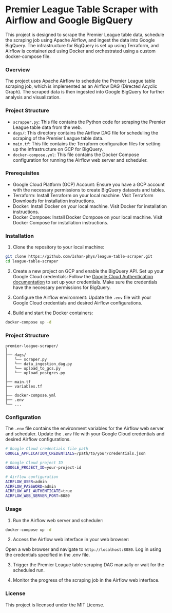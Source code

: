 # Premier League Table Scraper with Airflow and Google BigQuery

This project is designed to scrape the Premier League table data, schedule the scraping job using Apache Airflow, and ingest the data into Google BigQuery. The infrastructure for BigQuery is set up using Terraform, and Airflow is containerized using Docker and orchestrated using a custom docker-compose file.


### Overview

The project uses Apache Airflow to schedule the Premier League table scraping job, which is implemented as an Airflow DAG (Directed Acyclic Graph). The scraped data is then ingested into Google BigQuery for further analysis and visualization.

### Project Structure

- `scrapper.py`: This file contains the Python code for scraping the Premier League table data from the web.
- `dags/`: This directory contains the Airflow DAG file for scheduling the scraping of the Premier League table data.
- `main.tf`: This file contains the Terraform configuration files for setting up the infrastructure on GCP for BigQuery.
- `docker-compose.yml`: This file contains the Docker Compose configuration for running the Airflow web server and scheduler.

### Prerequisites

- Google Cloud Platform (GCP) Account: Ensure you have a GCP account with the necessary permissions to create BigQuery datasets and tables.
- Terraform: Install Terraform on your local machine. Visit Terraform Downloads for installation instructions.
- Docker: Install Docker on your local machine. Visit Docker for installation instructions.
- Docker Compose: Install Docker Compose on your local machine. Visit Docker Compose for installation instructions.


### Installation

1. Clone the repository to your local machine:

```bash
git clone https://github.com/Ishan-phys/league-table-scraper.git
cd league-table-scraper
```

2. Create a new project on GCP and enable the BigQuery API.
Set up your Google Cloud credentials: Follow the [Google Cloud Authentication documentation](https://developers.google.com/workspace/guides/create-credentials) to set up your credentials. Make sure the credentials have the necessary permissions for BigQuery.

3. Configure the Airflow environment:
Update the `.env` file with your Google Cloud credentials and desired Airflow configurations.

4. Build and start the Docker containers:

```bash
docker-compose up -d
```

### Project Structure

```
premier-league-scraper/
│
├── dags/
│   └── scraper.py
│   └── data_ingestion_dag.py
│   └── upload_to_gcs.py
│   └── upload_postgres.py
│
├── main.tf
├── variables.tf
│
├── docker-compose.yml
├── .env
└── ...
```

### Configuration

The `.env` file contains the environment variables for the Airflow web server and scheduler. Update the `.env` file with your Google Cloud credentials and desired Airflow configurations.

```bash
# Google Cloud credentials file path
GOOGLE_APPLICATION_CREDENTIALS=/path/to/your/credentials.json

# Google Cloud project ID
GOOGLE_PROJECT_ID=your-project-id

# Airflow configuration
AIRFLOW_USER=admin
AIRFLOW_PASSWORD=admin
AIRFLOW_API_AUTHENTICATE=true
AIRFLOW_WEB_SERVER_PORT=8080
```

### Usage

1. Run the Airflow web server and scheduler:

```bash
docker-compose up -d
```

2. Access the Airflow web interface in your web browser:

Open a web browser and navigate to `http://localhost:8080`. Log in using the credentials specified in the .env file.

3. Trigger the Premier League table scraping DAG manually or wait for the scheduled run.

4. Monitor the progress of the scraping job in the Airflow web interface.


### License
This project is licensed under the MIT License.